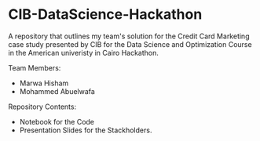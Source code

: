 # CIB-DataScience-Hackathon
A repository that outlines my team's solution for the Credit Card Marketing case study presented by CIB for the Data Science and Optimization Course in the American univeristy in Cairo Hackathon. 

Team Members:
- Marwa Hisham 
- Mohammed Abuelwafa 

Repository Contents:
- Notebook for the Code
- Presentation Slides for the Stackholders. 
